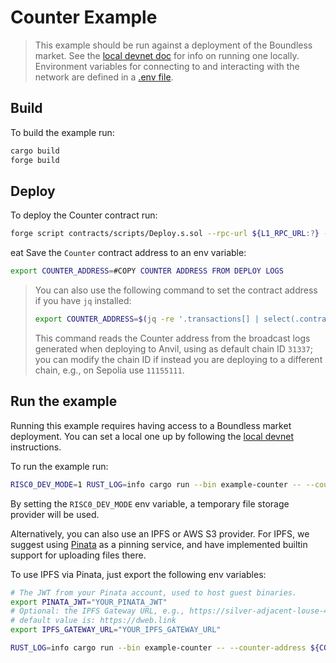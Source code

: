 # Counter Example

> This example should be run against a deployment of the Boundless market.
> See the [local devnet doc][page-broker-devnet] for info on running one locally.
> Environment variables for connecting to and interacting with the network are defined in a [.env file](../../.env).

## Build

To build the example run:

```bash
cargo build
forge build
```

## Deploy

To deploy the Counter contract run:

```bash
forge script contracts/scripts/Deploy.s.sol --rpc-url ${L1_RPC_URL:?} --broadcast -vv
```

eat
Save the `Counter` contract address to an env variable:

```bash
export COUNTER_ADDRESS=#COPY COUNTER ADDRESS FROM DEPLOY LOGS
```

> You can also use the following command to set the contract address if you have `jq` installed:
>
> ```bash
> export COUNTER_ADDRESS=$(jq -re '.transactions[] | select(.contractName == "Counter") | .contractAddress' ./broadcast/Deploy.s.sol/31337/run-latest.json)
> ```
>
> This command reads the Counter address from the broadcast logs generated when deploying to Anvil, using as default chain ID `31337`;
> you can modify the chain ID if instead you are deploying to a different chain, e.g., on Sepolia use `11155111`.

## Run the example

Running this example requires having access to a Boundless market deployment. You can set a local one up by following the [local devnet][page-broker-devnet] instructions.

To run the example run:

```bash
RISC0_DEV_MODE=1 RUST_LOG=info cargo run --bin example-counter -- --counter-address ${COUNTER_ADDRESS:?}
```

By setting the `RISC0_DEV_MODE` env variable, a temporary file storage provider will be used.

Alternatively, you can also use an IPFS or AWS S3 provider. For IPFS, we suggest using [Pinata](https://www.pinata.cloud) as a pinning service, and have implemented builtin support for uploading files there.

To use IPFS via Pinata, just export the following env variables:

```bash
# The JWT from your Pinata account, used to host guest binaries.
export PINATA_JWT="YOUR_PINATA_JWT"
# Optional: the IPFS Gateway URL, e.g., https://silver-adjacent-louse-491.mypinata.cloud
# default value is: https://dweb.link
export IPFS_GATEWAY_URL="YOUR_IPFS_GATEWAY_URL"
```

```bash
RUST_LOG=info cargo run --bin example-counter -- --counter-address ${COUNTER_ADDRESS:?}
```

[page-broker-devnet]: ../../docs/src/prover-manual/broker/local_devnet.md
